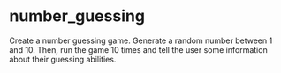 # number_guessing
Create a number guessing game. Generate a random number between 1 and 10. Then, run the game 10 times and tell the user some information about their guessing abilities.
